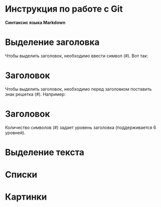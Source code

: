 # Инструкция по работе с Git

**Синтаксис языка Markdown**

# Выделение заголовка
Чтобы выделить заголовок, необходимо ввести символ (#). 
Вот так: 
# Заголовок

Чтобы выделить заголовок, необходимо перед заголовком поставить знак решетка (#). Например: 
# Заголовок 
Количество символов (#) задает уровень заголовка (поддерживается 6 уровней).

# Выделение текста

# Списки

# Картинки
